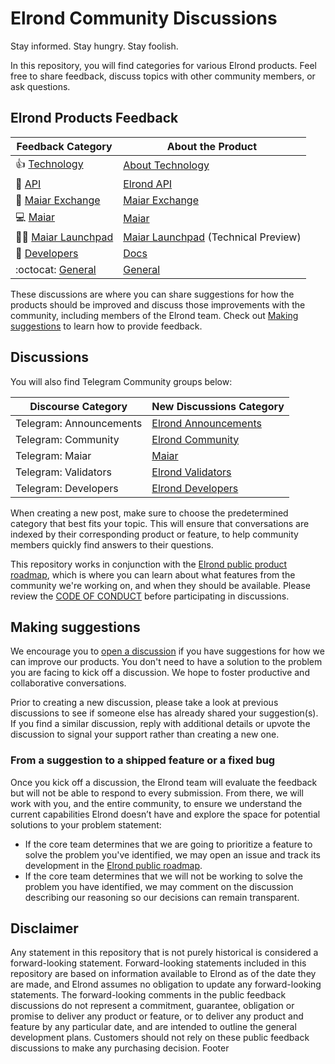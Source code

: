 # Elrond Community Discussions

Stay informed. Stay hungry. Stay foolish.

In this repository, you will find categories for various Elrond products. Feel free to share feedback, discuss topics with other community members, or ask questions.

## Elrond Products Feedback

| **Feedback Category** | **About the Product** 	|
|---	|---	|
| 👍  [Technology](https://github.com/ElrondNetwork/community/discussions/categories/protocol) 	| [About Technology](https://elrond.com/technology/) |
| 🔁  [API](https://github.com/ElrondNetwork/community/discussions/categories/api) 	| [Elrond API](https://github.com/ElrondNetwork/api.elrond.com) |
| 🔎  [Maiar Exchange](https://github.com/ElrondNetwork/community/discussions/categories/maiar-exchange) 	| [Maiar Exchange](https://maiar.exchange/) 	|
| 💻  [Maiar](https://github.com/ElrondNetwork/community/discussions/categories/maiar) 	| [Maiar](https://maiar.com/) 	|
| 👩‍✈️  [Maiar Launchpad](https://github.com/ElrondNetwork/community/discussions/categories/maiar-launchpad)   	| [Maiar Launchpad](https://maiarlaunchpad.com/) (Technical Preview) 	|
| 🤖  [Developers](https://github.com/ElrondNetwork/community/discussions/categories/q-a) 	| [Docs](https://docs.elrond.com/) 	|
| :octocat:  [General](https://github.com/ElrondNetwork/community/discussions/categories/general) 	| [General](https://github.com/ElrondNetwork/community/discussions/categories/general) |

These discussions are where you can share suggestions for how the products should be improved and discuss those improvements with the community, including members of the Elrond team. Check out [Making suggestions](#making-suggestions) to learn how to provide feedback.

## Discussions

You will also find Telegram Community groups below:

| **Discourse Category** | **New Discussions Category** 	|
|---	|---	|
| Telegram: Announcements | [Elrond Announcements](https://t.me/ElrondNetworkAnn) |
| Telegram: Community 	| [Elrond Community](https://t.me/ElrondNetwork) |
| Telegram: Maiar 	| [Maiar](https://t.me/MaiarApp) 	|
| Telegram: Validators	| [Elrond Validators](https://t.me/ElrondValidators) 	|
| Telegram: Developers	| [Elrond Developers](https://t.me/ElrondDevelopers) 	|

When creating a new post, make sure to choose the predetermined category that best fits your topic. This will ensure that conversations are indexed by their corresponding product or feature, to help community members quickly find answers to their questions.

This repository works in conjunction with the [Elrond public product roadmap](https://github.com/orgs/ElrondNetwork/projects/4), which is where you can learn about what features from the community we're working on, and when they should be available. Please review the [CODE OF CONDUCT](https://github.com/ElrondNetwork/elrond-go/blob/master/.github/CODE_OF_CONDUCT.md) before participating in discussions.

## Making suggestions

We encourage you to [open a discussion](https://github.com/ElrondNetwork/community/discussions) if you have suggestions for how we can improve our products. You don't need to have a solution to the problem you are facing to kick off a discussion. We hope to foster productive and collaborative conversations.

Prior to creating a new discussion, please take a look at previous discussions to see if someone else has already shared your suggestion(s). If you find a similar discussion, reply with additional details or upvote the discussion to signal your support rather than creating a new one.

### From a suggestion to a shipped feature or a fixed bug

Once you kick off a discussion, the Elrond team will evaluate the feedback but will not be able to respond to every submission. From there, we will work with you, and the entire community, to ensure we understand the current capabilities Elrond doesn’t have and explore the space for potential solutions to your problem statement:

- If the core team determines that we are going to prioritize a feature to solve the problem you've identified, we may open an issue and track its development in the [Elrond public roadmap](https://github.com/orgs/ElrondNetwork/projects/4).
- If the core team determines that we will not be working to solve the problem you have identified, we may comment on the discussion describing our reasoning so our decisions can remain transparent.

## Disclaimer

Any statement in this repository that is not purely historical is considered a forward-looking statement. Forward-looking statements included in this repository are based on information available to Elrond as of the date they are made, and Elrond assumes no obligation to update any forward-looking statements. The forward-looking comments in the public feedback discussions do not represent a commitment, guarantee, obligation or promise to deliver any product or feature, or to deliver any product and feature by any particular date, and are intended to outline the general development plans. Customers should not rely on these public feedback discussions to make any purchasing decision.
Footer
